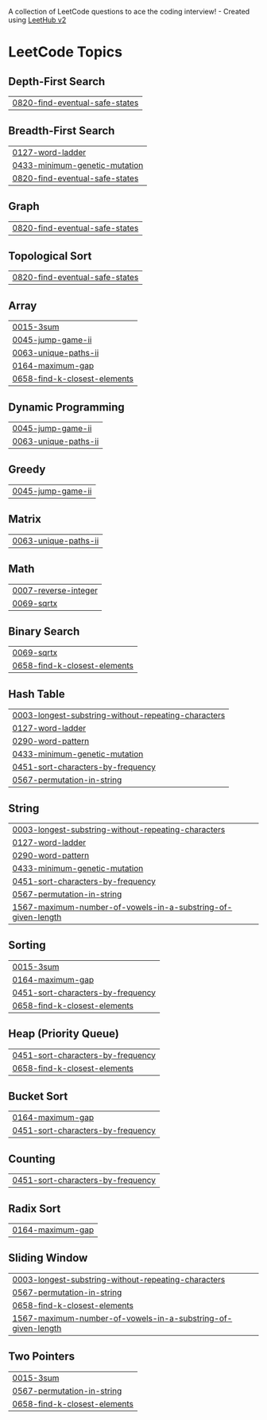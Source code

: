 A collection of LeetCode questions to ace the coding interview! - Created using [LeetHub v2](https://github.com/arunbhardwaj/LeetHub-2.0)
<!---LeetCode Topics Start-->
# LeetCode Topics
## Depth-First Search
|  |
| ------- |
| [0820-find-eventual-safe-states](https://github.com/lovkashGarg555/Leetcode/tree/master/0820-find-eventual-safe-states) |
## Breadth-First Search
|  |
| ------- |
| [0127-word-ladder](https://github.com/lovkashGarg555/Leetcode/tree/master/0127-word-ladder) |
| [0433-minimum-genetic-mutation](https://github.com/lovkashGarg555/Leetcode/tree/master/0433-minimum-genetic-mutation) |
| [0820-find-eventual-safe-states](https://github.com/lovkashGarg555/Leetcode/tree/master/0820-find-eventual-safe-states) |
## Graph
|  |
| ------- |
| [0820-find-eventual-safe-states](https://github.com/lovkashGarg555/Leetcode/tree/master/0820-find-eventual-safe-states) |
## Topological Sort
|  |
| ------- |
| [0820-find-eventual-safe-states](https://github.com/lovkashGarg555/Leetcode/tree/master/0820-find-eventual-safe-states) |
## Array
|  |
| ------- |
| [0015-3sum](https://github.com/lovkashGarg555/Leetcode/tree/master/0015-3sum) |
| [0045-jump-game-ii](https://github.com/lovkashGarg555/Leetcode/tree/master/0045-jump-game-ii) |
| [0063-unique-paths-ii](https://github.com/lovkashGarg555/Leetcode/tree/master/0063-unique-paths-ii) |
| [0164-maximum-gap](https://github.com/lovkashGarg555/Leetcode/tree/master/0164-maximum-gap) |
| [0658-find-k-closest-elements](https://github.com/lovkashGarg555/Leetcode/tree/master/0658-find-k-closest-elements) |
## Dynamic Programming
|  |
| ------- |
| [0045-jump-game-ii](https://github.com/lovkashGarg555/Leetcode/tree/master/0045-jump-game-ii) |
| [0063-unique-paths-ii](https://github.com/lovkashGarg555/Leetcode/tree/master/0063-unique-paths-ii) |
## Greedy
|  |
| ------- |
| [0045-jump-game-ii](https://github.com/lovkashGarg555/Leetcode/tree/master/0045-jump-game-ii) |
## Matrix
|  |
| ------- |
| [0063-unique-paths-ii](https://github.com/lovkashGarg555/Leetcode/tree/master/0063-unique-paths-ii) |
## Math
|  |
| ------- |
| [0007-reverse-integer](https://github.com/lovkashGarg555/Leetcode/tree/master/0007-reverse-integer) |
| [0069-sqrtx](https://github.com/lovkashGarg555/Leetcode/tree/master/0069-sqrtx) |
## Binary Search
|  |
| ------- |
| [0069-sqrtx](https://github.com/lovkashGarg555/Leetcode/tree/master/0069-sqrtx) |
| [0658-find-k-closest-elements](https://github.com/lovkashGarg555/Leetcode/tree/master/0658-find-k-closest-elements) |
## Hash Table
|  |
| ------- |
| [0003-longest-substring-without-repeating-characters](https://github.com/lovkashGarg555/Leetcode/tree/master/0003-longest-substring-without-repeating-characters) |
| [0127-word-ladder](https://github.com/lovkashGarg555/Leetcode/tree/master/0127-word-ladder) |
| [0290-word-pattern](https://github.com/lovkashGarg555/Leetcode/tree/master/0290-word-pattern) |
| [0433-minimum-genetic-mutation](https://github.com/lovkashGarg555/Leetcode/tree/master/0433-minimum-genetic-mutation) |
| [0451-sort-characters-by-frequency](https://github.com/lovkashGarg555/Leetcode/tree/master/0451-sort-characters-by-frequency) |
| [0567-permutation-in-string](https://github.com/lovkashGarg555/Leetcode/tree/master/0567-permutation-in-string) |
## String
|  |
| ------- |
| [0003-longest-substring-without-repeating-characters](https://github.com/lovkashGarg555/Leetcode/tree/master/0003-longest-substring-without-repeating-characters) |
| [0127-word-ladder](https://github.com/lovkashGarg555/Leetcode/tree/master/0127-word-ladder) |
| [0290-word-pattern](https://github.com/lovkashGarg555/Leetcode/tree/master/0290-word-pattern) |
| [0433-minimum-genetic-mutation](https://github.com/lovkashGarg555/Leetcode/tree/master/0433-minimum-genetic-mutation) |
| [0451-sort-characters-by-frequency](https://github.com/lovkashGarg555/Leetcode/tree/master/0451-sort-characters-by-frequency) |
| [0567-permutation-in-string](https://github.com/lovkashGarg555/Leetcode/tree/master/0567-permutation-in-string) |
| [1567-maximum-number-of-vowels-in-a-substring-of-given-length](https://github.com/lovkashGarg555/Leetcode/tree/master/1567-maximum-number-of-vowels-in-a-substring-of-given-length) |
## Sorting
|  |
| ------- |
| [0015-3sum](https://github.com/lovkashGarg555/Leetcode/tree/master/0015-3sum) |
| [0164-maximum-gap](https://github.com/lovkashGarg555/Leetcode/tree/master/0164-maximum-gap) |
| [0451-sort-characters-by-frequency](https://github.com/lovkashGarg555/Leetcode/tree/master/0451-sort-characters-by-frequency) |
| [0658-find-k-closest-elements](https://github.com/lovkashGarg555/Leetcode/tree/master/0658-find-k-closest-elements) |
## Heap (Priority Queue)
|  |
| ------- |
| [0451-sort-characters-by-frequency](https://github.com/lovkashGarg555/Leetcode/tree/master/0451-sort-characters-by-frequency) |
| [0658-find-k-closest-elements](https://github.com/lovkashGarg555/Leetcode/tree/master/0658-find-k-closest-elements) |
## Bucket Sort
|  |
| ------- |
| [0164-maximum-gap](https://github.com/lovkashGarg555/Leetcode/tree/master/0164-maximum-gap) |
| [0451-sort-characters-by-frequency](https://github.com/lovkashGarg555/Leetcode/tree/master/0451-sort-characters-by-frequency) |
## Counting
|  |
| ------- |
| [0451-sort-characters-by-frequency](https://github.com/lovkashGarg555/Leetcode/tree/master/0451-sort-characters-by-frequency) |
## Radix Sort
|  |
| ------- |
| [0164-maximum-gap](https://github.com/lovkashGarg555/Leetcode/tree/master/0164-maximum-gap) |
## Sliding Window
|  |
| ------- |
| [0003-longest-substring-without-repeating-characters](https://github.com/lovkashGarg555/Leetcode/tree/master/0003-longest-substring-without-repeating-characters) |
| [0567-permutation-in-string](https://github.com/lovkashGarg555/Leetcode/tree/master/0567-permutation-in-string) |
| [0658-find-k-closest-elements](https://github.com/lovkashGarg555/Leetcode/tree/master/0658-find-k-closest-elements) |
| [1567-maximum-number-of-vowels-in-a-substring-of-given-length](https://github.com/lovkashGarg555/Leetcode/tree/master/1567-maximum-number-of-vowels-in-a-substring-of-given-length) |
## Two Pointers
|  |
| ------- |
| [0015-3sum](https://github.com/lovkashGarg555/Leetcode/tree/master/0015-3sum) |
| [0567-permutation-in-string](https://github.com/lovkashGarg555/Leetcode/tree/master/0567-permutation-in-string) |
| [0658-find-k-closest-elements](https://github.com/lovkashGarg555/Leetcode/tree/master/0658-find-k-closest-elements) |
<!---LeetCode Topics End-->